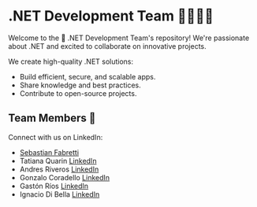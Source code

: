 # .NET Development Team 👨‍💻👩‍💻

Welcome to the 🚀 .NET Development Team's repository! We're passionate about .NET and excited to collaborate on innovative projects.

We create high-quality .NET solutions:

- Build efficient, secure, and scalable apps.
- Share knowledge and best practices.
- Contribute to open-source projects.

## Team Members 👥

Connect with us on LinkedIn:

- [Sebastian Fabretti](https://www.linkedin.com/in/sebastian-fabretti-a354b8273/)
- Tatiana Quarin [LinkedIn](https://www.linkedin.com/in/tatiana-quarin/)
- Andres Riveros [LinkedIn](https://www.linkedin.com/in/andres-riveros-731b40178/)
- Gonzalo Coradello [LinkedIn](https://www.linkedin.com/in/gonzalo-coradello/)
- Gastón Ríos [LinkedIn](https://www.linkedin.com/in/gaston-rios/])
- Ignacio Di Bella [LinkedIn](https://www.linkedin.com/in/ignacio-di-bella/])


<!--

**Here are some ideas to get you started:**

🙋‍♀️ A short introduction - what is your organization all about?
🌈 Contribution guidelines - how can the community get involved?
👩‍💻 Useful resources - where can the community find your docs? Is there anything else the community should know?
🍿 Fun facts - what does your team eat for breakfast?
🧙 Remember, you can do mighty things with the power of [Markdown](https://docs.github.com/github/writing-on-github/getting-started-with-writing-and-formatting-on-github/basic-writing-and-formatting-syntax)
-->
